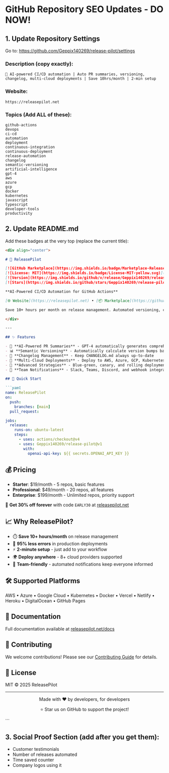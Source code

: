 # GitHub Repository SEO Updates - DO NOW! 

## 1. Update Repository Settings
Go to: https://github.com/Geppix140269/release-pilot/settings

### Description (copy exactly):
```
🚀 AI-powered CI/CD automation | Auto PR summaries, versioning, changelog, multi-cloud deployments | Save 10hrs/month | 2-min setup
```

### Website:
```
https://releasepilot.net
```

### Topics (Add ALL of these):
```
github-actions
devops
ci-cd
automation
deployment
continuous-integration
continuous-deployment
release-automation
changelog
semantic-versioning
artificial-intelligence
gpt-4
aws
azure
gcp
docker
kubernetes
javascript
typescript
developer-tools
productivity
```

## 2. Update README.md

Add these badges at the very top (replace the current title):

```markdown
<div align="center">

# 🚀 ReleasePilot

[![GitHub Marketplace](https://img.shields.io/badge/Marketplace-ReleasePilot-blue?logo=github)](https://github.com/marketplace/actions/releasepilot)
[![License: MIT](https://img.shields.io/badge/License-MIT-yellow.svg)](https://opensource.org/licenses/MIT)
[![Version](https://img.shields.io/github/v/release/Geppix140269/release-pilot)](https://github.com/Geppix140269/release-pilot/releases)
[![Stars](https://img.shields.io/github/stars/Geppix140269/release-pilot?style=social)](https://github.com/Geppix140269/release-pilot)

**AI-Powered CI/CD Automation for GitHub Actions**

[🌐 Website](https://releasepilot.net) • [📦 Marketplace](https://github.com/marketplace/actions/releasepilot) • [📖 Docs](https://releasepilot.net#setup) • [💬 Support](mailto:support@releasepilot.net)

Save 10+ hours per month on release management. Automated versioning, changelogs, PR summaries, and multi-cloud deployments.

</div>

---

## ✨ Features

- 🤖 **AI-Powered PR Summaries** - GPT-4 automatically generates comprehensive PR descriptions
- 📊 **Semantic Versioning** - Automatically calculate version bumps based on conventional commits
- 📝 **Changelog Management** - Keep CHANGELOG.md always up-to-date
- 🚀 **Multi-Cloud Deployments** - Deploy to AWS, Azure, GCP, Kubernetes, Docker, Vercel, Netlify
- 🔄 **Advanced Strategies** - Blue-green, canary, and rolling deployments
- 🔔 **Team Notifications** - Slack, Teams, Discord, and webhook integrations

## 🚀 Quick Start

```yaml
name: ReleasePilot
on:
  push:
    branches: [main]
  pull_request:

jobs:
  release:
    runs-on: ubuntu-latest
    steps:
      - uses: actions/checkout@v4
      - uses: Geppix140269/release-pilot@v1
        with:
          openai-api-key: ${{ secrets.OPENAI_API_KEY }}
```

## 💰 Pricing

- **Starter**: $19/month - 5 repos, basic features
- **Professional**: $49/month - 20 repos, all features
- **Enterprise**: $199/month - Unlimited repos, priority support

🎁 **Get 30% off forever** with code `EARLY30` at [releasepilot.net](https://releasepilot.net)

## 📈 Why ReleasePilot?

- ⏱️ **Save 10+ hours/month** on release management
- 🎯 **95% less errors** in production deployments
- ⚡ **2-minute setup** - just add to your workflow
- 🌍 **Deploy anywhere** - 8+ cloud providers supported
- 🤝 **Team-friendly** - automated notifications keep everyone informed

## 🛠️ Supported Platforms

AWS • Azure • Google Cloud • Kubernetes • Docker • Vercel • Netlify • Heroku • DigitalOcean • GitHub Pages

## 📖 Documentation

Full documentation available at [releasepilot.net/docs](https://releasepilot.net#setup)

## 🤝 Contributing

We welcome contributions! Please see our [Contributing Guide](CONTRIBUTING.md) for details.

## 📄 License

MIT © 2025 ReleasePilot

---

<div align="center">
Made with ❤️ by developers, for developers

⭐ Star us on GitHub to support the project!
</div>
```

## 3. Social Proof Section (add after you get them):
- Customer testimonials
- Number of releases automated
- Time saved counter
- Company logos using it